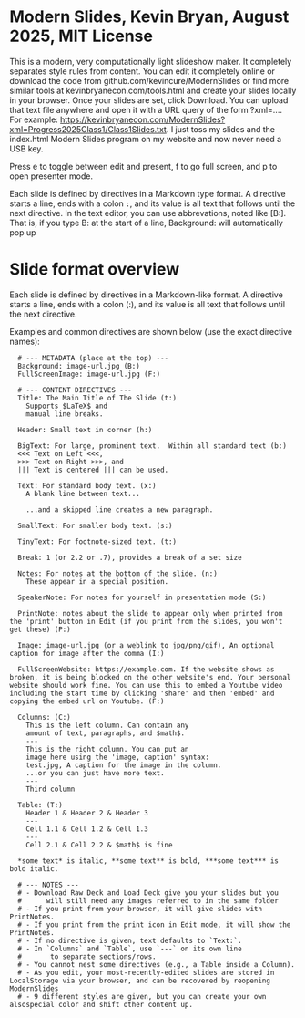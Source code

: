 # Modern Slides, Kevin Bryan, August 2025, MIT License

This is a modern, very computationally light slideshow maker. It completely separates style rules from content. You can edit it completely online or download the code from github.com/kevincure/ModernSlides
 or find more similar tools at kevinbryanecon.com/tools.html
 and create your slides locally in your browser. Once your slides are set, click Download. You can upload that text file anywhere and open it with a URL query of the form ?xml=.... For example: https://kevinbryanecon.com/ModernSlides?xml=Progress2025Class1/Class1Slides.txt.  I just toss my slides and the index.html Modern Slides program on my website and now never need a USB key.

Press e to toggle between edit and present, f to go full screen, and p to open presenter mode.

Each slide is defined by directives in a Markdown type format. A directive starts a line, ends with a colon `:`, and its value is all text that follows until the next directive. In the text editor, you can use abbrevations, noted like [B:]. That is, if you type B: at the start of a line, Background: will automatically pop up
 
# Slide format overview

Each slide is defined by directives in a Markdown-like format.
A directive starts a line, ends with a colon (:), and its value is all text that follows until the next directive.

Examples and common directives are shown below (use the exact directive names):

      # --- METADATA (place at the top) ---
      Background: image-url.jpg (B:)
      FullScreenImage: image-url.jpg (F:)

      # --- CONTENT DIRECTIVES ---
      Title: The Main Title of The Slide (t:)
        Supports $LaTeX$ and
        manual line breaks.

      Header: Small text in corner (h:)

      BigText: For large, prominent text.  Within all standard text (b:)
      <<< Text on Left <<<, 
      >>> Text on Right >>>, and 
      ||| Text is centered ||| can be used.

      Text: For standard body text. (x:)
        A blank line between text...

        ...and a skipped line creates a new paragraph.

      SmallText: For smaller body text. (s:)

      TinyText: For footnote-sized text. (t:)

      Break: 1 (or 2.2 or .7), provides a break of a set size

      Notes: For notes at the bottom of the slide. (n:)
        These appear in a special position.

      SpeakerNote: For notes for yourself in presentation mode (S:)

      PrintNote: notes about the slide to appear only when printed from the 'print' button in Edit (if you print from the slides, you won't get these) (P:)

      Image: image-url.jpg (or a weblink to jpg/png/gif), An optional caption for image after the comma (I:)

      FullScreenWebsite: https://example.com. If the website shows as broken, it is being blocked on the other website's end. Your personal website should work fine. You can use this to embed a Youtube video including the start time by clicking 'share' and then 'embed' and copying the embed url on Youtube. (F:)

      Columns: (C:)
        This is the left column. Can contain any
        amount of text, paragraphs, and $math$.
        ---
        This is the right column. You can put an
        image here using the 'image, caption' syntax:
        test.jpg, A caption for the image in the column.
        ...or you can just have more text.
        ---
        Third column

      Table: (T:)
        Header 1 & Header 2 & Header 3
        ---
        Cell 1.1 & Cell 1.2 & Cell 1.3
        ---
        Cell 2.1 & Cell 2.2 & $math$ is fine

      *some text* is italic, **some text** is bold, ***some text*** is bold italic.

      # --- NOTES ---
      # - Download Raw Deck and Load Deck give you your slides but you
      #      will still need any images referred to in the same folder
      # - If you print from your browser, it will give slides with PrintNotes. 
      # - If you print from the print icon in Edit mode, it will show the PrintNotes.
      # - If no directive is given, text defaults to `Text:`.
      # - In `Columns` and `Table`, use `---` on its own line
      #       to separate sections/rows.
      # - You cannot nest some directives (e.g., a Table inside a Column).
      # - As you edit, your most-recently-edited slides are stored in LocalStorage via your browser, and can be recovered by reopening ModernSlides
      # - 9 different styles are given, but you can create your own alsospecial color and shift other content up.
